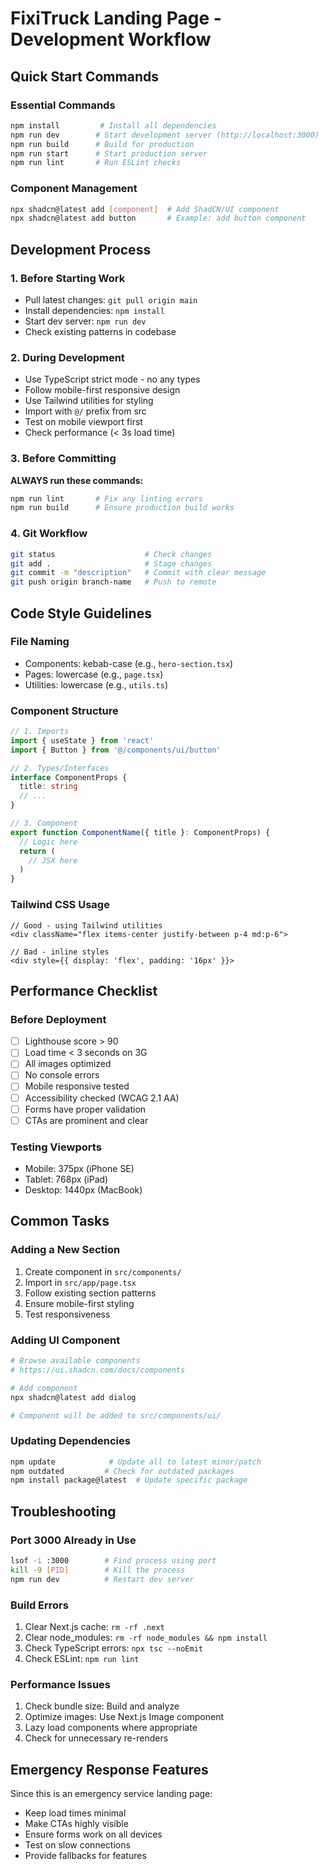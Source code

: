 # FixiTruck Landing Page - Development Workflow

## Quick Start Commands

### Essential Commands
```bash
npm install         # Install all dependencies
npm run dev        # Start development server (http://localhost:3000)
npm run build      # Build for production
npm run start      # Start production server
npm run lint       # Run ESLint checks
```

### Component Management
```bash
npx shadcn@latest add [component]  # Add ShadCN/UI component
npx shadcn@latest add button       # Example: add button component
```

## Development Process

### 1. Before Starting Work
- Pull latest changes: `git pull origin main`
- Install dependencies: `npm install`
- Start dev server: `npm run dev`
- Check existing patterns in codebase

### 2. During Development
- Use TypeScript strict mode - no any types
- Follow mobile-first responsive design
- Use Tailwind utilities for styling
- Import with `@/` prefix from src
- Test on mobile viewport first
- Check performance (< 3s load time)

### 3. Before Committing
**ALWAYS run these commands:**
```bash
npm run lint       # Fix any linting errors
npm run build      # Ensure production build works
```

### 4. Git Workflow
```bash
git status                    # Check changes
git add .                     # Stage changes
git commit -m "description"   # Commit with clear message
git push origin branch-name   # Push to remote
```

## Code Style Guidelines

### File Naming
- Components: kebab-case (e.g., `hero-section.tsx`)
- Pages: lowercase (e.g., `page.tsx`)
- Utilities: lowercase (e.g., `utils.ts`)

### Component Structure
```typescript
// 1. Imports
import { useState } from 'react'
import { Button } from '@/components/ui/button'

// 2. Types/Interfaces
interface ComponentProps {
  title: string
  // ...
}

// 3. Component
export function ComponentName({ title }: ComponentProps) {
  // Logic here
  return (
    // JSX here
  )
}
```

### Tailwind CSS Usage
```tsx
// Good - using Tailwind utilities
<div className="flex items-center justify-between p-4 md:p-6">

// Bad - inline styles
<div style={{ display: 'flex', padding: '16px' }}>
```

## Performance Checklist

### Before Deployment
- [ ] Lighthouse score > 90
- [ ] Load time < 3 seconds on 3G
- [ ] All images optimized
- [ ] No console errors
- [ ] Mobile responsive tested
- [ ] Accessibility checked (WCAG 2.1 AA)
- [ ] Forms have proper validation
- [ ] CTAs are prominent and clear

### Testing Viewports
- Mobile: 375px (iPhone SE)
- Tablet: 768px (iPad)
- Desktop: 1440px (MacBook)

## Common Tasks

### Adding a New Section
1. Create component in `src/components/`
2. Import in `src/app/page.tsx`
3. Follow existing section patterns
4. Ensure mobile-first styling
5. Test responsiveness

### Adding UI Component
```bash
# Browse available components
# https://ui.shadcn.com/docs/components

# Add component
npx shadcn@latest add dialog

# Component will be added to src/components/ui/
```

### Updating Dependencies
```bash
npm update            # Update all to latest minor/patch
npm outdated         # Check for outdated packages
npm install package@latest  # Update specific package
```

## Troubleshooting

### Port 3000 Already in Use
```bash
lsof -i :3000        # Find process using port
kill -9 [PID]        # Kill the process
npm run dev          # Restart dev server
```

### Build Errors
1. Clear Next.js cache: `rm -rf .next`
2. Clear node_modules: `rm -rf node_modules && npm install`
3. Check TypeScript errors: `npx tsc --noEmit`
4. Check ESLint: `npm run lint`

### Performance Issues
1. Check bundle size: Build and analyze
2. Optimize images: Use Next.js Image component
3. Lazy load components where appropriate
4. Check for unnecessary re-renders

## Emergency Response Features
Since this is an emergency service landing page:
- Keep load times minimal
- Make CTAs highly visible
- Ensure forms work on all devices
- Test on slow connections
- Provide fallbacks for features